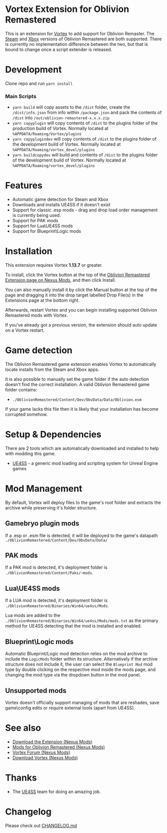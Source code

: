 # Vortex Extension for Oblivion Remastered

This is an extension for [Vortex](https://www.nexusmods.com/about/vortex/) to add support for Oblivion Remaster. The [Steam](https://store.steampowered.com/app/2623190/The_Elder_Scrolls_IV_Oblivion_Remastered/) and [Xbox](https://www.xbox.com/en-gb/games/store/the-elder-scrolls-iv-oblivion-remastered/9nqr437k7pqh) versions of Oblivion Remastered are both supported. There is currently no implementation difference between the two, but that is bound to change once a script extender is released.

# Development

Clone repo and run `yarn install`

### Main Scripts

- `yarn build` will copy assets to the `/dist` folder, create the `/dist/info.json` from info within `/package.json` and pack the contents of `/dist` into `/out/oblivion-remastered-x.x.x.zip`
- `yarn copyplugin` will copy contents of `/dist` to the plugins folder of the production build of Vortex. Normally located at `%APPDATA/Roaming/Vortex/plugins`
- `yarn copyplugindev` will copy contents of `/dist` to the plugins folder of the development build of Vortex. Normally located at `%APPDATA/Roaming/vortex_devel/plugins`
- `yarn buildcopydev` will build and contents of `/dist` to the plugins folder of the development build of Vortex. Normally located at `%APPDATA/Roaming/vortex_devel/plugins`

# Features

- Automatic game detection for Steam and Xbox
- Downloads and installs UE4SS if it doesn't exist
- Support for classic .esp mods - drag and drop load order management is currently being used.
- Support for PAK mods
- Support for Lua\UE4SS mods
- Support for Blueprint\Logic mods

# Installation

This extension requires Vortex **1.13.7** or greater.

To install, click the Vortex button at the top of the [Oblivion Remastered Extension page on Nexus Mods](https://www.nexusmods.com/site/mods/1270), and then click Install.

You can also manually install it by click the Manual button at the top of the page and dragging it into the drop target labelled Drop File(s) in the Extensions page at the bottom right.

Afterwards, restart Vortex and you can begin installing supported Oblivion Remastered mods with Vortex.

If you've already got a previous version, the extension should auto update on a Vortex restart.

# Game detection

The Oblivion Remastered game extension enables Vortex to automatically locate installs from the Steam and Xbox apps.

It is also possible to manually set the game folder if the auto detection doesn't find the correct installation. A valid Oblivion Remastered game folder contains:

- `./OblivionRemastered/Content/Dev/ObvData/Data/Oblivion.esm`

If your game lacks this file then it is likely that your installation has become corrupted somehow.

# Setup & Dependencies

There are 2 tools which are automatically downloaded and installed to help with modding this game.

- [UE4SS](https://github.com/UE4SS-RE/RE-UE4SS) - a generic mod loading and scripting system for Unreal Engine games

# Mod Management

By default, Vortex will deploy files to the game's root folder and extracts the archive while preserving it's folder structure.

## Gamebryo plugin mods

If a .esp or .esm file is detected, it will be deployed to the game's datapath `./OblivionRemastered/Content/Dev/ObvData/Data/`

## PAK mods

If a PAK mod is detected, it's deployment folder is `./OblivionRemastered/Content/Paks/~mods`.

## Lua\UE4SS mods

If a LUA mod is detected, it's deployment folder is `./OblivionRemastered/Binaries/Win64/ue4ss/Mods`.

Lua mods are added to the `./OblivionRemastered/Binaries/Win64/ue4ss/Mods/mods.txt` as the primary method for UE4SS detecting that the mod is installed and enabled.

## Blueprint\Logic mods

Automatic Blueprint/Logic mod detection relies on the mod archive to include the `LogicMods` folder within its structure. Alternatively if the archive structure does not include it, the user can select the `Blueprint Mod` mod type by double clicking on the respective mod inside the mods page, and changing the mod type via the dropdown button in the mod panel.

## Unsupported mods

Vortex doesn't officially support managing of mods that are reshades, save game\config edits or require external tools (apart from UE4SS). 

# See also

- [Download the Extension (Nexus Mods)](https://www.nexusmods.com/site/mods/1270)
- [Mods for Oblivion Remastered (Nexus Mods)](https://www.nexusmods.com/oblivionremastered)
- [Vortex Forum (Nexus Mods)](https://forums.nexusmods.com/index.php?/forum/4306-vortex-support/)
- [Download Vortex (Nexus Mods)](https://www.nexusmods.com/about/vortex/)

# Thanks

- The [UE4SS](https://github.com/UE4SS-RE/RE-UE4SS) team for doing an amazing job.

# Changelog

Please check out [CHANGELOG.md](/CHANGELOG.md)
